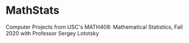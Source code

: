 # MathStats

Computer Projects from USC's MATH408: Mathematical Statistics, Fall 2020 with Professor Sergey Lototsky
